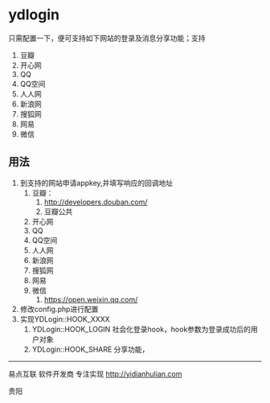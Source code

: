 # ydlogin

只需配置一下，便可支持如下网站的登录及消息分享功能；支持

1. 豆瓣
2. 开心网
3. QQ
4. QQ空间
5. 人人网
6. 新浪网
7. 搜狐网
8. 网易
9. 微信

## 用法

1. 到支持的网站申请appkey,并填写响应的回调地址
    1. 豆瓣：
        1. http://developers.douban.com/
        2. 豆瓣公共
    2. 开心网
    3. QQ
    4. QQ空间
    5. 人人网
    6. 新浪网
    7. 搜狐网
    8. 网易
    9. 微信
    	1. https://open.weixin.qq.com/
2. 修改config.php进行配置
3. 实现YDLogin::HOOK_XXXX
    1. YDLogin::HOOK_LOGIN 社会化登录hook，hook参数为登录成功后的用户对象
    2. YDLogin::HOOK_SHARE 分享功能，
    

-----
易点互联 软件开发商 专注实现  http://yidianhulian.com 

贵阳